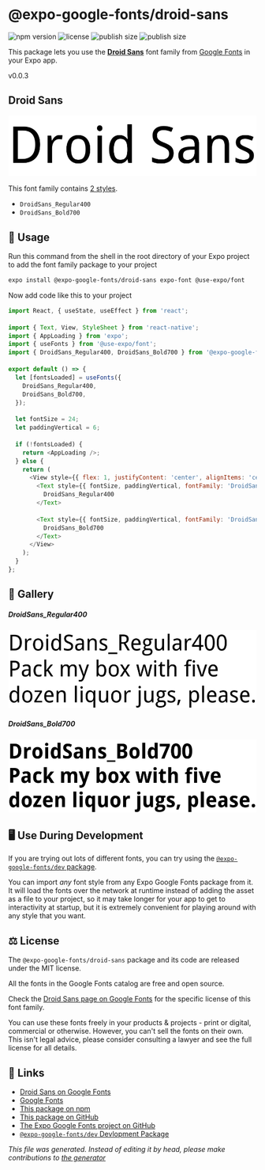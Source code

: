 # @expo-google-fonts/droid-sans

![npm version](https://flat.badgen.net/npm/v/@expo-google-fonts/droid-sans)
![license](https://flat.badgen.net/github/license/expo/google-fonts)
![publish size](https://flat.badgen.net/packagephobia/install/@expo-google-fonts/droid-sans)
![publish size](https://flat.badgen.net/packagephobia/publish/@expo-google-fonts/droid-sans)

This package lets you use the [**Droid Sans**](https://fonts.google.com/specimen/Droid+Sans) font family from [Google Fonts](https://fonts.google.com/) in your Expo app.

v0.0.3

## Droid Sans

![Droid Sans](./font-family.png)

This font family contains [2 styles](#gallery).

- `DroidSans_Regular400`
- `DroidSans_Bold700`

## 🔡 Usage

Run this command from the shell in the root directory of your Expo project to add the font family package to your project
```sh
expo install @expo-google-fonts/droid-sans expo-font @use-expo/font
```

Now add code like this to your project
```js
import React, { useState, useEffect } from 'react';

import { Text, View, StyleSheet } from 'react-native';
import { AppLoading } from 'expo';
import { useFonts } from '@use-expo/font';
import { DroidSans_Regular400, DroidSans_Bold700 } from '@expo-google-fonts/droid-sans';

export default () => {
  let [fontsLoaded] = useFonts({
    DroidSans_Regular400,
    DroidSans_Bold700,
  });

  let fontSize = 24;
  let paddingVertical = 6;

  if (!fontsLoaded) {
    return <AppLoading />;
  } else {
    return (
      <View style={{ flex: 1, justifyContent: 'center', alignItems: 'center' }}>
        <Text style={{ fontSize, paddingVertical, fontFamily: 'DroidSans_Regular400' }}>
          DroidSans_Regular400
        </Text>

        <Text style={{ fontSize, paddingVertical, fontFamily: 'DroidSans_Bold700' }}>
          DroidSans_Bold700
        </Text>
      </View>
    );
  }
};

```

## 📖 Gallery

##### DroidSans_Regular400
![DroidSans_Regular400](./b1efe4b6a8b73a7069e3a5ede472fb84130f7ffaaded682d112e93f0d0fa5a9f.ttf.png)

##### DroidSans_Bold700
![DroidSans_Bold700](./32b87a290fa91f892687dcef391f2b06945d1be8f3dc243b55ffb118388368de.ttf.png)


## 🖥️ Use During Development

If you are trying out lots of different fonts, you can try using the [`@expo-google-fonts/dev` package](https://github.com/expo/google-fonts/tree/master/font-packages/dev#readme).

You can import *any* font style from any Expo Google Fonts package from it. It will load the fonts
over the network at runtime instead of adding the asset as a file to your project, so it may take longer
for your app to get to interactivity at startup, but it is extremely convenient
for playing around with any style that you want.

## ⚖️ License

The `@expo-google-fonts/droid-sans` package and its code are released under the MIT license.

All the fonts in the Google Fonts catalog are free and open source.

Check the [Droid Sans page on Google Fonts](https://fonts.google.com/specimen/Droid+Sans) for the specific license of this font family.

You can use these fonts freely in your products & projects - print or digital, commercial or otherwise. However, you can't sell the fonts on their own. This isn't legal advice, please consider consulting a lawyer and see the full license for all details.

## 🔗 Links

- [Droid Sans on Google Fonts](https://fonts.google.com/specimen/Droid+Sans)
- [Google Fonts](https://fonts.google.com/)
- [This package on npm](https://www.npmjs.com/package/@expo-google-fonts/droid-sans)
- [This package on GitHub](https://github.com/expo/google-fonts/tree/master/font-packages/droid-sans)
- [The Expo Google Fonts project on GitHub](https://github.com/expo/google-fonts)
- [`@expo-google-fonts/dev` Devlopment Package](https://github.com/expo/google-fonts/tree/master/font-packages/dev)


*This file was generated. Instead of editing it by head, please make contributions to [the generator](https://github.com/expo/google-fonts/tree/master/packages/generator)*
